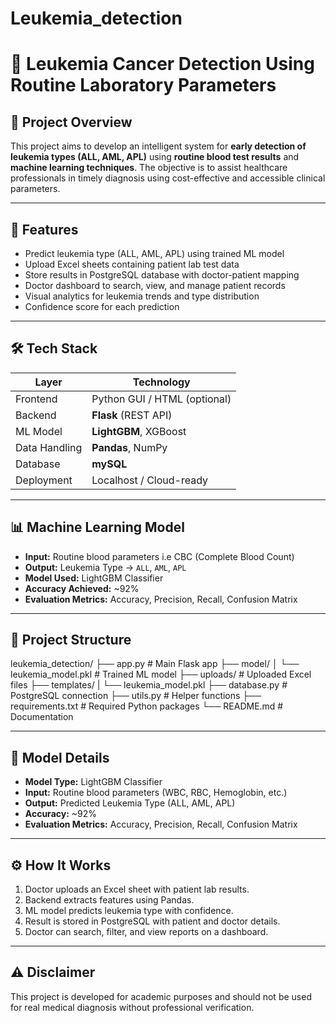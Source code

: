 # Leukemia_detection

# 🔬 Leukemia Cancer Detection Using Routine Laboratory Parameters

## 📌 Project Overview

This project aims to develop an intelligent system for **early detection of leukemia types (ALL, AML, APL)** using **routine blood test results** and **machine learning techniques**. The objective is to assist healthcare professionals in timely diagnosis using cost-effective and accessible clinical parameters.

---

## 🚀 Features

- Predict leukemia type (ALL, AML, APL) using trained ML model
- Upload Excel sheets containing patient lab test data
- Store results in PostgreSQL database with doctor-patient mapping
- Doctor dashboard to search, view, and manage patient records
- Visual analytics for leukemia trends and type distribution
- Confidence score for each prediction

---

## 🛠️ Tech Stack

| Layer        | Technology           |
|--------------|----------------------|
| Frontend     | Python GUI / HTML (optional) |
| Backend      | **Flask** (REST API) |
| ML Model     | **LightGBM**, XGBoost |
| Data Handling| **Pandas**, NumPy    |
| Database     | **mySQL**       |
| Deployment   | Localhost / Cloud-ready |

---

## 📊 Machine Learning Model

- **Input:** Routine blood parameters i.e CBC (Complete Blood Count)
- **Output:** Leukemia Type → `ALL`, `AML`, `APL`
- **Model Used:** LightGBM Classifier
- **Accuracy Achieved:** ~92%
- **Evaluation Metrics:** Accuracy, Precision, Recall, Confusion Matrix

---

## 📁 Project Structure

leukemia_detection/
├── app.py # Main Flask app
├── model/
│ └── leukemia_model.pkl # Trained ML model
├── uploads/ # Uploaded Excel files
├── templates/
| └── leukemia_model.pkl
├── database.py # PostgreSQL connection
├── utils.py # Helper functions
├── requirements.txt # Required Python packages
└── README.md # Documentation

---

## 🧠 Model Details

- **Model Type:** LightGBM Classifier
- **Input:** Routine blood parameters (WBC, RBC, Hemoglobin, etc.)
- **Output:** Predicted Leukemia Type (ALL, AML, APL)
- **Accuracy:** ~92%
- **Evaluation Metrics:** Accuracy, Precision, Recall, Confusion Matrix

---

## ⚙️ How It Works

1. Doctor uploads an Excel sheet with patient lab results.
2. Backend extracts features using Pandas.
3. ML model predicts leukemia type with confidence.
4. Result is stored in PostgreSQL with patient and doctor details.
5. Doctor can search, filter, and view reports on a dashboard.

---

## ⚠️ Disclaimer

This project is developed for academic purposes and should not be used for real medical diagnosis without professional verification.

